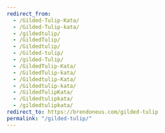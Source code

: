 ```yaml
---
redirect_from:
  - /Gilded-Tulip-Kata/
  - /Gilded-Tulip-kata/
  - /gildedtulip/
  - /GildedTulip/
  - /Gildedtulip/
  - /Gilded-tulip/
  - /gilded-Tulip/
  - /GildedTulip-Kata/
  - /GildedTulip-kata/
  - /Gildedtulip-Kata/
  - /Gildedtulip-kata/
  - /GildedTulipKata/
  - /Gildedtulipkata/
  - /gildedtulipkata/
redirect_to: https://brendoneus.com/gilded-tulip
permalink: "/gilded-tulip/"
---
```


